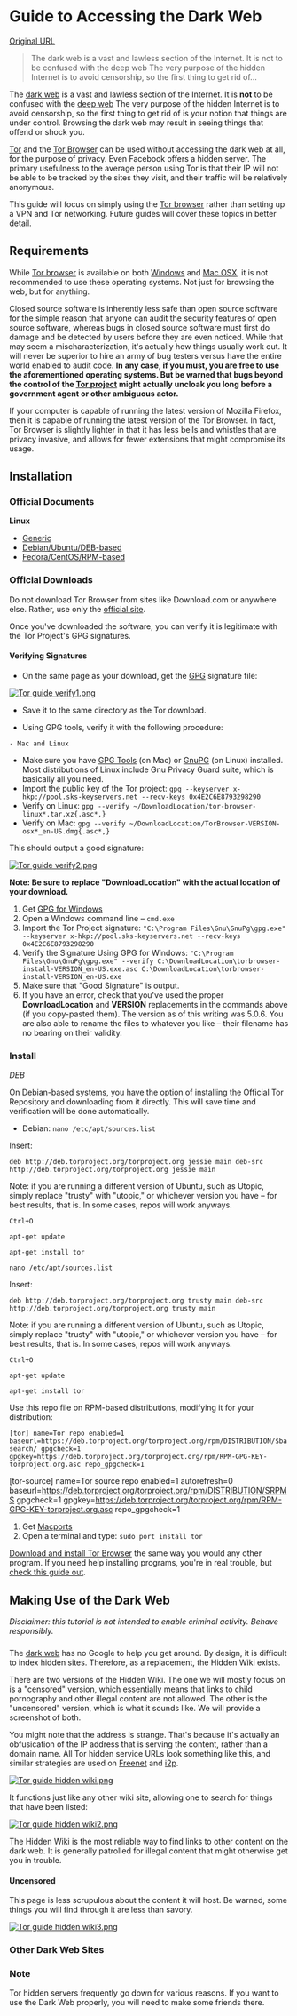 # Guide to Accessing the Dark Web

[Original URL](https://hacked.com/wiki/Guide_to_Accessing_the_Dark_Web)

> The dark web is a vast and lawless section of the Internet. It is not to be confused with the deep web The very purpose of the hidden Internet is to avoid censorship, so the first thing to get rid of...

The [dark web](https://hacked.com/wiki/index.php?title=Dark_web&action=edit&redlink=1 "Dark web (page does not exist)") is a vast and lawless section of the Internet. It is **not** to be confused with the [deep web](https://hacked.com/wiki/index.php?title=Deep_web&action=edit&redlink=1 "Deep web (page does not exist)") The very purpose of the hidden Internet is to avoid censorship, so the first thing to get rid of is your notion that things are under control. Browsing the dark web may result in seeing things that offend or shock you.

[Tor](https://hacked.com/wiki/index.php?title=Tor&action=edit&redlink=1 "Tor (page does not exist)") and the [Tor Browser](https://hacked.com/wiki/Tor_Browser "Tor Browser") can be used without accessing the dark web at all, for the purpose of privacy. Even Facebook offers a hidden server. The primary usefulness to the average person using Tor is that their IP will not be able to be tracked by the sites they visit, and their traffic will be relatively anonymous.

This guide will focus on simply using the [Tor browser](https://hacked.com/wiki/index.php?title=Tor_browser&action=edit&redlink=1 "Tor browser (page does not exist)") rather than setting up a VPN and Tor networking. Future guides will cover these topics in better detail.

## <span id="Requirements" class="mw-headline">Requirements</span>

While [Tor browser](https://hacked.com/wiki/index.php?title=Tor_browser&action=edit&redlink=1 "Tor browser (page does not exist)") is available on both [Windows](https://hacked.com/wiki/index.php?title=Windows_vulnerabilities&action=edit&redlink=1 "Windows vulnerabilities (page does not exist)") and [Mac OSX](https://hacked.com/wiki/index.php?title=Mac_OSX&action=edit&redlink=1 "Mac OSX (page does not exist)"), it is not recommended to use these operating systems. Not just for browsing the web, but for anything.

Closed source software is inherently less safe than open source software for the simple reason that anyone can audit the security features of open source software, whereas bugs in closed source software must first do damage and be detected by users before they are even noticed. While that may seem a mischaracterization, it's actually how things usually work out. It will never be superior to hire an army of bug testers versus have the entire world enabled to audit code. **In any case, if you must, you are free to use the aforementioned operating systems. But be warned that bugs beyond the control of the [Tor project](https://hacked.com/wiki/index.php?title=Tor_project&action=edit&redlink=1 "Tor project (page does not exist)") might actually uncloak you long before a government agent or other ambiguous actor.**

If your computer is capable of running the latest version of Mozilla Firefox, then it is capable of running the latest version of the Tor Browser. In fact, Tor Browser is slightly lighter in that it has less bells and whistles that are privacy invasive, and allows for fewer extensions that might compromise its usage.

## <span id="Installation" class="mw-headline">Installation</span>

### <span id="Official_Documents" class="mw-headline">Official Documents</span>

**Linux**

- [Generic](https://www.torproject.org/docs/tor-doc-unix.html.en)
- [Debian/Ubuntu/DEB-based](https://www.torproject.org/docs/debian.html.en)
- [Fedora/CentOS/RPM-based](https://www.torproject.org/docs/rpms.html.en)

### <span id="Official_Downloads" class="mw-headline">Official Downloads</span>

Do not download Tor Browser from sites like Download.com or anywhere else. Rather, use only the [official site](https://www.torproject.org/download/download-easy.html.en).

Once you've downloaded the software, you can verify it is legitimate with the Tor Project's GPG signatures.

#### <span id="Verifying_Signatures" class="mw-headline">Verifying Signatures</span>

- On the same page as your download, get the [GPG](https://hacked.com/wiki/index.php?title=GPG&action=edit&redlink=1 "GPG (page does not exist)") signature file:

[![Tor guide verify1.png](https://hacked.com/wiki/images/e/e5/Tor_guide_verify1.png)](https://hacked.com/wiki/File:Tor_guide_verify1.png)

- Save it to the same directory as the Tor download.

<!--  -->

- Using GPG tools, verify it with the following procedure:

<!--  -->

```
- Mac and Linux
```

- Make sure you have [GPG Tools](http://gpgtools.org) (on Mac) or [GnuPG](https://gnupg.org/) (on Linux) installed. Most distributions of Linux include Gnu Privacy Guard suite, which is basically all you need.
- Import the public key of the Tor project: `gpg --keyserver x-hkp://pool.sks-keyservers.net --recv-keys 0x4E2C6E8793298290`
- Verify on Linux: `gpg --verify ~/DownloadLocation/tor-browser-linux*.tar.xz{.asc*,}`
- Verify on Mac: `gpg --verify ~/DownloadLocation/TorBrowser-VERSION-osx*_en-US.dmg{.asc*,}`

This should output a good signature:

[![Tor guide verify2.png](https://hacked.com/wiki/images/thumb/6/6f/Tor_guide_verify2.png/625px-Tor_guide_verify2.png)](https://hacked.com/wiki/File:Tor_guide_verify2.png)

**Note: Be sure to replace "DownloadLocation" with the actual location of your download.**

1. Get [GPG for Windows](http://gpg4win.org/download.html)
2. Open a Windows command line – `cmd.exe`
3. Import the Tor Project signature: `"C:\Program Files\Gnu\GnuPg\gpg.exe" --keyserver x-hkp://pool.sks-keyservers.net --recv-keys 0x4E2C6E8793298290`
4. Verify the Signature Using GPG for Windows: `"C:\Program Files\Gnu\GnuPg\gpg.exe" --verify C:\DownloadLocation\torbrowser-install-VERSION_en-US.exe.asc C:\DownloadLocation\torbrowser-install-VERSION_en-US.exe`
5. Make sure that "Good Signature" is output.
6. If you have an error, check that you've used the proper **DownloadLocation** and **VERSION** replacements in the commands above (if you copy-pasted them). The version as of this writing was 5.0.6\. You are also able to rename the files to whatever you like – their filename has no bearing on their validity.

### <span id="Install" class="mw-headline">Install</span>

_DEB_

On Debian-based systems, you have the option of installing the Official Tor Repository and downloading from it directly. This will save time and verification will be done automatically.

- Debian: `nano /etc/apt/sources.list`

Insert:

`deb http://deb.torproject.org/torproject.org jessie main deb-src http://deb.torproject.org/torproject.org jessie main`

Note: if you are running a different version of Ubuntu, such as Utopic, simply replace "trusty" with "utopic," or whichever version you have – for best results, that is. In some cases, repos will work anyways.

`Ctrl+O`

`apt-get update`

`apt-get install tor`

`nano /etc/apt/sources.list`

Insert:

`deb http://deb.torproject.org/torproject.org trusty main deb-src http://deb.torproject.org/torproject.org trusty main`

Note: if you are running a different version of Ubuntu, such as Utopic, simply replace "trusty" with "utopic," or whichever version you have – for best results, that is. In some cases, repos will work anyways.

`Ctrl+O`

`apt-get update`

`apt-get install tor`

Use this repo file on RPM-based distributions, modifying it for your distribution:

`[tor] name=Tor repo enabled=1 baseurl=https://deb.torproject.org/torproject.org/rpm/DISTRIBUTION/$basearch/ gpgcheck=1 gpgkey=https://deb.torproject.org/torproject.org/rpm/RPM-GPG-KEY-torproject.org.asc repo_gpgcheck=1`

[tor-source] name=Tor source repo enabled=1 autorefresh=0 baseurl=<https://deb.torproject.org/torproject.org/rpm/DISTRIBUTION/SRPMS> gpgcheck=1 gpgkey=<https://deb.torproject.org/torproject.org/rpm/RPM-GPG-KEY-torproject.org.asc> repo_gpgcheck=1

1. Get [Macports](https://www.macports.org/install.php)
2. Open a terminal and type: `sudo port install tor`

[Download and install Tor Browser](https://www.torproject.org/projects/torbrowser.html.en#windows) the same way you would any other program. If you need help installing programs, you're in real trouble, but [check this guide out](http://windows.microsoft.com/en-us/windows/install-program#1TC=windows-7).

## <span id="Making_Use_of_the_Dark_Web" class="mw-headline">Making Use of the Dark Web</span>

_Disclaimer: this tutorial is not intended to enable criminal activity. Behave responsibly._

### 

The [dark web](https://hacked.com/wiki/index.php?title=Dark_web&action=edit&redlink=1 "Dark web (page does not exist)") has no Google to help you get around. By design, it is difficult to index hidden sites. Therefore, as a replacement, the Hidden Wiki exists.

There are two versions of the Hidden Wiki. The one we will mostly focus on is a "censored" version, which essentially means that links to child pornography and other illegal content are not allowed. The other is the "uncensored" version, which is what it sounds like. We will provide a screenshot of both.

You might note that the address is strange. That's because it's actually an obfusication of the IP address that is serving the content, rather than a domain name. All Tor hidden service URLs look something like this, and similar strategies are used on [Freenet](https://hacked.com/wiki/index.php?title=Freenet&action=edit&redlink=1 "Freenet (page does not exist)") and [i2p](https://hacked.com/wiki/index.php?title=I2p&action=edit&redlink=1 "I2p (page does not exist)").

[![Tor guide hidden wiki.png](https://hacked.com/wiki/images/thumb/1/1b/Tor_guide_hidden_wiki.png/625px-Tor_guide_hidden_wiki.png)](https://hacked.com/wiki/File:Tor_guide_hidden_wiki.png)

It functions just like any other wiki site, allowing one to search for things that have been listed:

[![Tor guide hidden wiki2.png](https://hacked.com/wiki/images/thumb/4/4c/Tor_guide_hidden_wiki2.png/625px-Tor_guide_hidden_wiki2.png)](https://hacked.com/wiki/File:Tor_guide_hidden_wiki2.png)

The Hidden Wiki is the most reliable way to find links to other content on the dark web. It is generally patrolled for illegal content that might otherwise get you in trouble.

#### <span id="Uncensored" class="mw-headline">Uncensored</span>

This page is less scrupulous about the content it will host. Be warned, some things you will find through it are less than savory.

[![Tor guide hidden wiki3.png](https://hacked.com/wiki/images/thumb/f/ff/Tor_guide_hidden_wiki3.png/625px-Tor_guide_hidden_wiki3.png)](https://hacked.com/wiki/File:Tor_guide_hidden_wiki3.png)

### <span id="Other_Dark_Web_Sites" class="mw-headline">Other Dark Web Sites</span>

### <span id="Note" class="mw-headline">Note</span>

Tor hidden servers frequently go down for various reasons. If you want to use the Dark Web properly, you will need to make some friends there.
